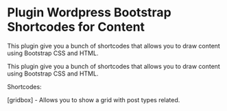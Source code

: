 # Plugin Wordpress Bootstrap Shortcodes for Content

This plugin give you a bunch of shortcodes that allows you to draw content using Bootstrap CSS and HTML. 

This plugin give you a bunch of shortcodes that allows you to draw content using Bootstrap CSS and HTML. 

Shortcodes:

[gridbox] - Allows you to show a grid with post types related.
